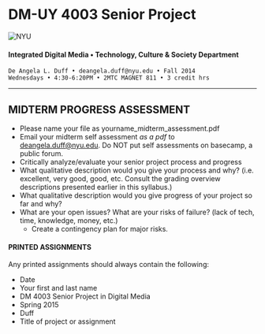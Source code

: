 # DM-UY 4003 Senior Project

![NYU](http://ws2.polishedsolid.com/de/nyu_soe_logo.png)
#### Integrated Digital Media • Technology, Culture & Society Department 

    De Angela L. Duff • deangela.duff@nyu.edu • Fall 2014 
    Wednesdays • 4:30-6:20PM • 2MTC MAGNET 811 • 3 credit hrs

---

## MIDTERM PROGRESS ASSESSMENT

* Please name your file as yourname_midterm_assessment.pdf
* Email your midterm self assessment *as a pdf* to deangela.duff@nyu.edu. Do NOT put self assessments on basecamp, a public forum.
* Critically analyze/evaluate your senior project process and progress
* What qualitative description would you give your process and why? (i.e. excellent, very good, good, etc. Consult the grading overview descriptions presented earlier in this syllabus.)
* What qualitative description would you give progress of your project so far and why?
* What are your open issues? What are your risks of failure? (lack of tech, time, knowledge, money, etc.)
  * Create a contingency plan for major risks.


#### PRINTED ASSIGNMENTS
Any printed assignments should always contain the following: 

* Date
* Your first and last name
* DM 4003 Senior Project in Digital Media
* Spring 2015
* Duff
* Title of project or assignment




